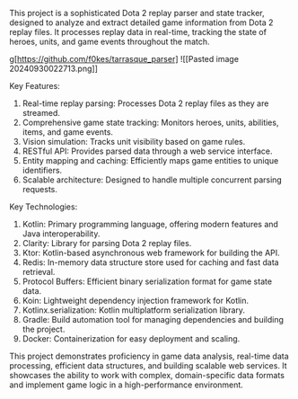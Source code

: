This project is a sophisticated Dota 2 replay parser and state tracker, designed to analyze and extract detailed game information from Dota 2 replay files. It processes replay data in real-time, tracking the state of heroes, units, and game events throughout the match.

g[https://github.com/f0kes/tarrasque_parser]
![[Pasted image 20240930022713.png]]

Key Features:

1. Real-time replay parsing: Processes Dota 2 replay files as they are streamed.
2. Comprehensive game state tracking: Monitors heroes, units, abilities, items, and game events.
3. Vision simulation: Tracks unit visibility based on game rules.
4. RESTful API: Provides parsed data through a web service interface.
5. Entity mapping and caching: Efficiently maps game entities to unique identifiers.
6. Scalable architecture: Designed to handle multiple concurrent parsing requests.

Key Technologies:

1. Kotlin: Primary programming language, offering modern features and Java interoperability.
2. Clarity: Library for parsing Dota 2 replay files.
3. Ktor: Kotlin-based asynchronous web framework for building the API.
4. Redis: In-memory data structure store used for caching and fast data retrieval.
5. Protocol Buffers: Efficient binary serialization format for game state data.
6. Koin: Lightweight dependency injection framework for Kotlin.
7. Kotlinx.serialization: Kotlin multiplatform serialization library.
8. Gradle: Build automation tool for managing dependencies and building the project.
9. Docker: Containerization for easy deployment and scaling.

This project demonstrates proficiency in game data analysis, real-time data processing, efficient data structures, and building scalable web services. It showcases the ability to work with complex, domain-specific data formats and implement game logic in a high-performance environment.